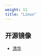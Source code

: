 ```yaml
---
weight: 11
title: "Linux"
---
```


## 开源镜像

- [清华](https://mirrors.tuna.tsinghua.edu.cn/help/ubuntu/)
